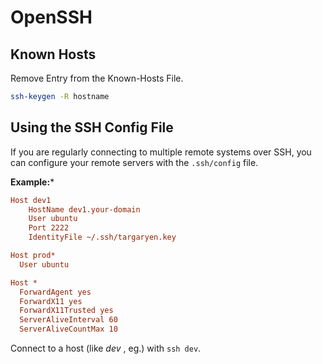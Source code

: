 # OpenSSH

## Known Hosts

Remove Entry from the Known-Hosts File.
```bash
ssh-keygen -R hostname
```

## Using the SSH Config File
If you are regularly connecting to multiple remote systems over SSH, you can configure your remote servers with the `.ssh/config` file.

**Example:***
```ini
Host dev1
    HostName dev1.your-domain
    User ubuntu
    Port 2222
    IdentityFile ~/.ssh/targaryen.key

Host prod*
  User ubuntu

Host *
  ForwardAgent yes
  ForwardX11 yes
  ForwardX11Trusted yes
  ServerAliveInterval 60
  ServerAliveCountMax 10
```

Connect to a host (like *dev* , eg.) with `ssh dev`.
